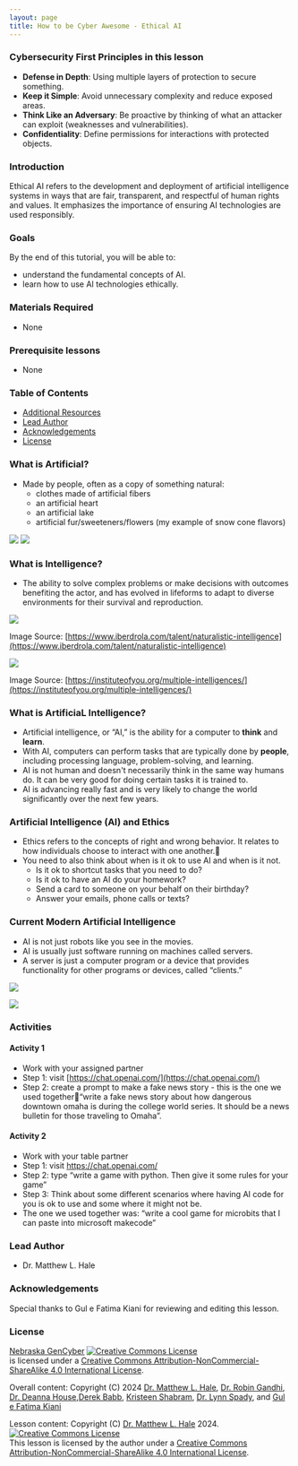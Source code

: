 ```yaml
---
layout: page
title: How to be Cyber Awesome - Ethical AI
---
```


### Cybersecurity First Principles in this lesson

* __Defense in Depth__: Using multiple layers of protection to secure something.
* __Keep it Simple__: Avoid unnecessary complexity and reduce exposed areas.
* __Think Like an Adversary__: Be proactive by thinking of what an attacker can exploit (weaknesses and vulnerabilities).
* __Confidentiality__: Define permissions for interactions with protected objects.

### Introduction
Ethical AI refers to the development and deployment of artificial intelligence systems in ways that are fair, transparent, and respectful of human rights and values. It emphasizes the importance of ensuring AI technologies are used responsibly.

### Goals

By the end of this tutorial, you will be able to:
* understand the fundamental concepts of AI.
* learn how to use AI technologies ethically.

### Materials Required
* None

### Prerequisite lessons
- None

### Table of Contents


- [Additional Resources](#additional-resources)
- [Lead Author](#lead-author)
- [Acknowledgements](#acknowledgements)
- [License](#license)


### What is Artificial?
- Made by people, often as a copy of something natural:
    - clothes made of artificial fibers
    - an artificial heart
    - an artificial lake
    - artificial fur/sweeteners/flowers (my example of snow cone flavors)
  
![](e1.png)
![](e2.png)

### What is Intelligence?

- The ability to solve complex problems or make decisions with outcomes benefiting the actor, and has evolved in lifeforms to adapt to diverse environments for their survival and reproduction. 

![](e3.png)

Image Source: [https://www.iberdrola.com/talent/naturalistic-intelligence](https://www.iberdrola.com/talent/naturalistic-intelligence)

![](e4.png)

Image Source: [https://instituteofyou.org/multiple-intelligences/](https://instituteofyou.org/multiple-intelligences/)


### What is ArtificiaL Intelligence?
- Artificial intelligence, or “AI,” is the ability for a computer to **think** and **learn**.
- With AI, computers can perform tasks that are typically done by **people**, including processing language, problem-solving, and learning.
- AI is not human and doesn't necessarily think in the same way humans do. It can be very good for doing certain tasks it is trained to.
- AI is advancing really fast and is very likely to change the world significantly over the next few years.

### Artificial Intelligence (AI) and Ethics
- Ethics refers to the concepts of right and wrong behavior. It relates to how individuals choose to interact with one another.
- You need to also think about when is it ok to use AI and when is it not.
  -  Is it ok to shortcut tasks that you need to do? 
  -  Is it ok to have an AI do your homework? 
  -  Send a card to someone on your behalf on their birthday? 
  -  Answer your emails, phone calls or texts?

### Current Modern Artificial Intelligence
- AI is not just robots like you see in the movies. 
- AI is usually just software running on machines called servers.
- A server is just a computer program or a device that provides functionality for other programs or devices, called “clients.”

![](e5.png) 

![](e6.png)


### Activities

#### Activity 1
- Work with your assigned partner
- Step 1: visit [https://chat.openai.com/](https://chat.openai.com/) 
- Step 2: create a prompt to make a fake news story - this is the one we used together“write a fake news story about how dangerous downtown omaha is during the college world series. It should be a news bulletin for those traveling to Omaha”.


#### Activity 2
- Work with your table partner
- Step 1: visit https://chat.openai.com/ 
- Step 2: type “write a game with python. Then give it some rules for your game”
- Step 3: Think about some different scenarios where having AI code for you is ok to use and some where it might not be.
- The one we used together was: “write a cool game for microbits that I can paste into microsoft makecode”


### Lead Author

- Dr. Matthew L. Hale

### Acknowledgements

Special thanks to Gul e Fatima Kiani for reviewing and editing this lesson.

### License
[Nebraska GenCyber](https://www.nebraskagencyber.com) <a rel="license" href="http://creativecommons.org/licenses/by-nc-sa/4.0/"><img alt="Creative Commons License" style="border-width:0" src="https://i.creativecommons.org/l/by-nc-sa/4.0/88x31.png" /></a><br /> is licensed under a <a rel="license" href="http://creativecommons.org/licenses/by-nc-sa/4.0/">Creative Commons Attribution-NonCommercial-ShareAlike 4.0 International License</a>.

Overall content: Copyright (C) 2024  [Dr. Matthew L. Hale](http://faculty.ist.unomaha.edu/mhale/), [Dr. Robin Gandhi](http://faculty.ist.unomaha.edu/rgandhi/), [Dr. Deanna House](#),[Derek Babb](https://derekbabb.com/), [Kristeen Shabram](#), [Dr. Lynn Spady](#), and [Gul e Fatima Kiani](#)

Lesson content: Copyright (C) [Dr. Matthew L. Hale](http://faculty.ist.unomaha.edu/mhale/) 2024.  
<a rel="license" href="http://creativecommons.org/licenses/by-nc-sa/4.0/"><img alt="Creative Commons License" style="border-width:0" src="https://i.creativecommons.org/l/by-nc-sa/4.0/88x31.png" /></a><br /><span xmlns:dct="http://purl.org/dc/terms/" property="dct:title">This lesson</span> is licensed by the author under a <a rel="license" href="http://creativecommons.org/licenses/by-nc-sa/4.0/">Creative Commons Attribution-NonCommercial-ShareAlike 4.0 International License</a>.
